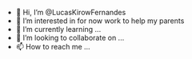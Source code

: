 - 👋 Hi, I’m @LucasKirowFernandes
- 👀 I’m interested in for now work to help my parents
- 🌱 I’m currently learning ...
- 💞️ I’m looking to collaborate on ...
- 📫 How to reach me ...

<!---
LucasKirowFernandes/LucasKirowFernandes is a ✨ special ✨ repository because its `README.md` (this file) appears on your GitHub profile.
You can click the Preview link to take a look at your changes.
--->
